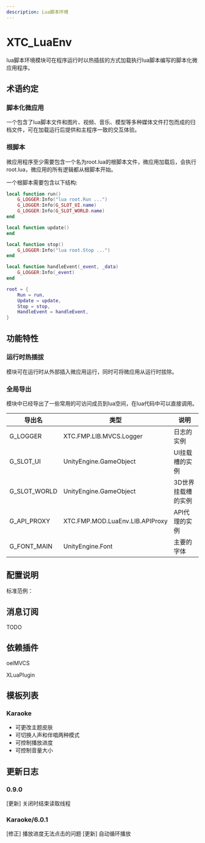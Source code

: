 ```yaml
---
description: Lua脚本环境
---
```


# XTC\_LuaEnv

lua脚本环境模块可在程序运行时以热插拔的方式加载执行lua脚本编写的脚本化微应用程序。


## 术语约定

### 脚本化微应用

一个包含了lua脚本文件和图片、视频、音乐、模型等多种媒体文件打包而成的归档文件，可在加载运行后提供和主程序一致的交互体验。

### 根脚本

微应用程序至少需要包含一个名为root.lua的根脚本文件，微应用加载后，会执行root.lua，微应用的所有逻辑都从根脚本开始。

一个根脚本需要包含以下结构:

```lua
local function run()
    G_LOGGER:Info("lua root.Run ...")
    G_LOGGER:Info(G_SLOT_UI.name)
    G_LOGGER:Info(G_SLOT_WORLD.name)
end

local function update()
end

local function stop()
    G_LOGGER:Info("lua root.Stop ...")
end

local function handleEvent(_event, _data)
    G_LOGGER:Info(_event)
end

root = {
    Run = run,
    Update = update,
    Stop = stop,
    HandleEvent = handleEvent,
}
```

## 功能特性

### 运行时热插拔

模块可在运行时从外部插入微应用运行，同时可将微应用从运行时拔除。


### 全局导出

模块中已经导出了一些常用的可访问成员到lua空间，在lua代码中可以直接调用。

| 导出名 | 类型 | 说明 |
| --- | --- | --- |
| G_LOGGER | XTC.FMP.LIB.MVCS.Logger | 日志的实例 |
| G_SLOT_UI | UnityEngine.GameObject | UI挂载槽的实例 |
| G_SLOT_WORLD | UnityEngine.GameObject | 3D世界挂载槽的实例 |
| G_API_PROXY| XTC.FMP.MOD.LuaEnv.LIB.APIProxy| API代理的实例 |
| G_FONT_MAIN| UnityEngine.Font | 主要的字体 |


## 配置说明

标准范例：

## 消息订阅

TODO

## 依赖插件

oelMVCS

XLuaPlugin


## 模板列表

### Karaoke

* 可更改主题皮肤
* 可切换人声和伴唱两种模式
* 可控制播放进度
* 可控制音量大小



## 更新日志

### 0.9.0

  [更新] 关闭时结束读取线程

### Karaoke/6.0.1

  [修正] 播放进度无法点击的问题
  [更新] 自动循环播放

